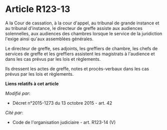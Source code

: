 # Article R123-13

A la Cour de cassation, à la cour d'appel, au tribunal de grande instance et au tribunal d'instance, le directeur de greffe
assiste aux audiences solennelles, aux audiences des chambres lorsque le service de la juridiction l'exige ainsi qu'aux
assemblées générales.

Le directeur de greffe, ses adjoints, les greffiers de chambre, les chefs de services de greffe et les greffiers assistent
les magistrats à l'audience et dans les cas prévus par les lois et règlements.

Ils dressent les actes de greffe, notes et procès-verbaux dans les cas prévus par les lois et règlements.

**Liens relatifs à cet article**

_Modifié par_:

  - Décret n°2015-1273 du 13 octobre 2015 - art. 42

_Cité par_:

  - Code de l'organisation judiciaire - art. R123-14 (V)
